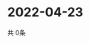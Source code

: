 # 2022-04-23
  共 0条

  <!-- BEGIN -->
  <!-- 最后更新时间Sat Apr 23 2022 06:07:33 GMT+0000 (Coordinated Universal Time) -->
  
  <!-- END -->
  
  